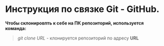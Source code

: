 # Инструкция по связке Git - GitHub.

 **Чтобы склонировпть к  себе на ПК репозиторий, используется команда:**
 > *git clone URL* - клонируется репозиторий по адресу **URL**